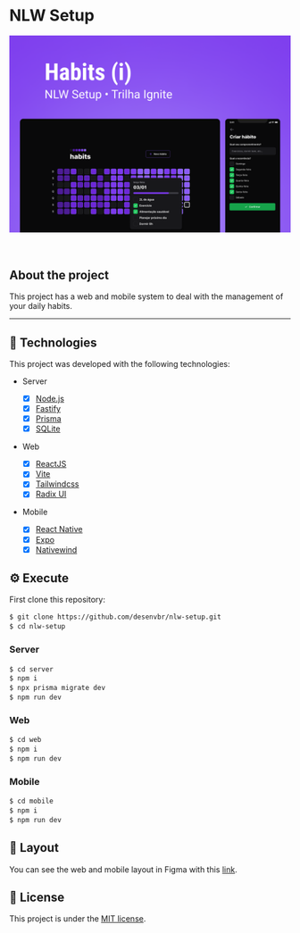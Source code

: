 <!-- @format -->

# NLW Setup

![cover](./.github/cover.png)

<br />

## About the project

This project has a web and mobile system to deal with the management of your daily habits.

---

## :rocket: Technologies

This project was developed with the following technologies:

- Server

  - [x] [Node.js](https://nodejs.org)
  - [x] [Fastify](https://www.fastify.io)
  - [x] [Prisma](https://www.prisma.io)
  - [x] [SQLite](https://www.sqlite.org)

- Web

  - [x] [ReactJS](https://reactjs.org)
  - [x] [Vite](https://vitejs.dev)
  - [x] [Tailwindcss](https://tailwindcss.com)
  - [x] [Radix UI](https://www.radix-ui.com)

- Mobile

  - [x] [React Native](https://reactnative.dev)
  - [x] [Expo](https://expo.dev)
  - [x] [Nativewind](https://www.nativewind.dev)

## :gear: Execute

First clone this repository:

```bash
$ git clone https://github.com/desenvbr/nlw-setup.git
$ cd nlw-setup
```

### Server

```bash
$ cd server
$ npm i
$ npx prisma migrate dev
$ npm run dev
```

### Web

```bash
$ cd web
$ npm i
$ npm run dev
```

### Mobile

```bash
$ cd mobile
$ npm i
$ npm run dev
```

## :nail_care: Layout

You can see the web and mobile layout in Figma with this [link](https://www.figma.com/community/file/1195326661124171197).

## :memo: License

This project is under the [MIT license](./LICENSE).

